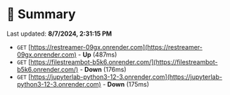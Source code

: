 # 📖 Summary
Last updated: **8/7/2024, 2:31:15 PM**

- `GET` [https://restreamer-09gx.onrender.com](https://restreamer-09gx.onrender.com) - **Up** (487ms)
- `GET` [https://filestreambot-b5k6.onrender.com/](https://filestreambot-b5k6.onrender.com/) - **Down** (176ms)
- `GET` [https://jupyterlab-python3-12-3.onrender.com](https://jupyterlab-python3-12-3.onrender.com) - **Down** (175ms)
